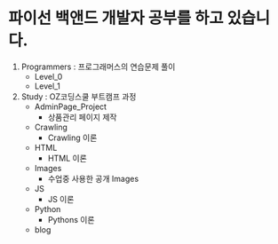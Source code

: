 # 파이선 백앤드 개발자 공부를 하고 있습니다. 

1. Programmers : 프로그래머스의 연습문제 풀이
   - Level_0
   - Level_1
2. Study : OZ코딩스쿨 부트캠프 과정
    - AdminPage_Project 
        - 상품관리 페이지 제작
    - Crawling
        - Crawling 이론
    - HTML
        - HTML 이론
    - Images
        - 수업중 사용한 공개 Images
    - JS
        - JS 이론    
    - Python
        - Pythons 이론
    - blog